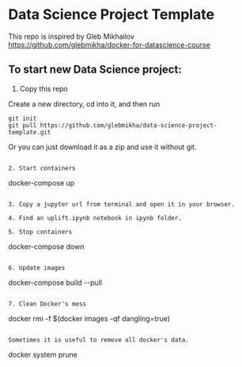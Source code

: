 # Data Science Project Template


This repo is inspired by Gleb Mikhailov  https://github.com/glebmikha/docker-for-datascience-course

## To start new Data Science project:

1. Copy this repo

Create a new directory, cd into it, and then run

```
git init
git pull https://github.com/glebmikha/data-science-project-template.git
```

Or you can just download it as a zip and use it without git.

```

2. Start containers

```
docker-compose up
```

3. Copy a jupyter url from terminal and open it in your browser.

4. Find an uplift.ipynb notebook in ipynb folder.

5. Stop containers

```
docker-compose down
```

6. Update images
```
docker-compose build --pull
```

7. Clean Docker's mess

```
docker rmi -f $(docker images -qf dangling=true)
```

Sometimes it is useful to remove all docker's data.

```
docker system prune
```
